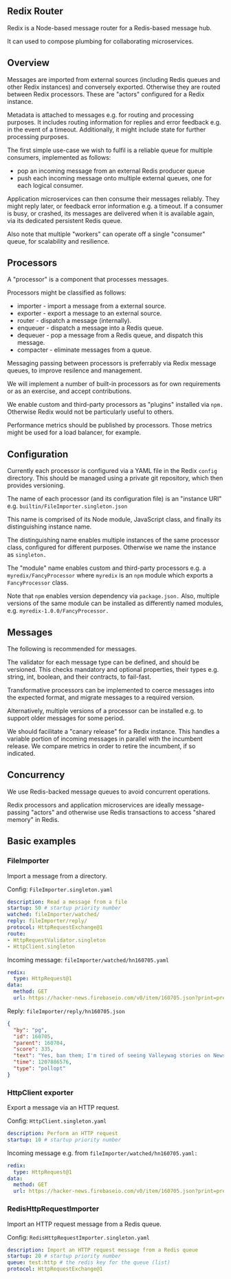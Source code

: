 
## Redix Router

Redix is a Node-based message router for a Redis-based message hub.

It can used to compose plumbing for collaborating microservices.

## Overview

Messages are imported from external sources (including Redis queues and other Redix instances) and conversely exported. Otherwise they are routed between Redix processors. These are "actors" configured for a Redix instance.

Metadata is attached to messages e.g. for routing and processing purposes. It includes routing information for replies and error feedback e.g. in the event of a timeout. Additionally, it might include state for further processing purposes.

The first simple use-case we wish to fulfil is a reliable queue for multiple consumers, implemented as follows:
- pop an incoming message from an external Redis producer queue
- push each incoming message onto multiple external queues, one for each logical consumer.

Application microservices can then consume their messages reliably. They might reply later, or feedback error information e.g. a timeout. If a consumer is busy, or crashed, its messages are delivered when it is available again, via its dedicated persistent Redis queue.

Also note that multiple "workers" can operate off a single "consumer" queue, for scalability and resilience.


## Processors

A "processor" is a component that processes messages.

Processors might be classified as follows:
- importer - import a message from a external source.
- exporter - export a message to an external source.
- router - dispatch a message (internally).
- enqueuer - dispatch a message into a Redis queue.
- dequeuer - pop a message from a Redis queue, and dispatch this message.
- compacter - eliminate messages from a queue.

Messaging passing between processors is preferrably via Redix message queues, to improve resilence and management.

We will implement a number of built-in processors as for own requirements or as an exercise, and accept contributions.

We enable custom and third-party processors as "plugins" installed via `npm.` Otherwise Redix would not be particularly useful to others.

Performance metrics should be published by processors. Those metrics might be used for a load balancer, for example.


## Configuration

Currently each processor is configured via a YAML file in the Redix `config` directory. This should be managed using a private git repository, which then provides versioning.

The name of each processor (and its configuration file) is an "instance URI" e.g. `builtin/FileImporter.singleton.json`

This name is comprised of its Node module, JavaScript class, and finally its distinguishing instance name.

The distinguishing name enables multiple instances of the same processor class, configured for different purposes. Otherwise we name the instance as `singleton.`

The "module" name enables custom and third-party processors e.g. a `myredix/FancyProcessor` where `myredix` is an `npm` module which exports a `FancyProcessor` class.

Note that `npm` enables version dependency via `package.json.` Also, multiple versions of the same module can be installed as differently named modules, e.g. `myredix-1.0.0/FancyProcessor.`


## Messages

The following is recommended for messages.

The validator for each message type can be defined, and should be versioned. This checks mandatory and optional properties, their types e.g. string, int, boolean, and their contracts, to fail-fast.

Transformative processors can be implemented to coerce messages into the expected format, and migrate messages to a required version.

Alternatively, multiple versions of a processor can be installed e.g. to support older messages for some period.

We should facilitate a "canary release" for a Redix instance. This handles a variable portion of incoming messages in parallel with the incumbent release. We compare metrics in order to retire the incumbent, if so indicated.


## Concurrency

We use Redis-backed message queues to avoid concurrent operations.

Redix processors and application microservices are ideally message-passing "actors" and otherwise use Redis transactions to access "shared memory" in Redis.


## Basic examples

### FileImporter

Import a message from a directory.

Config: `FileImporter.singleton.yaml`
```yaml
description: Read a message from a file
startup: 50 # startup priority number
watched: fileImporter/watched/
reply: fileImporter/reply/
protocol: HttpRequestExchange@1
route:
- HttpRequestValidator.singleton
- HttpClient.singleton
```

Incoming message: `fileImporter/watched/hn160705.yaml`
```yaml
redix:
  type: HttpRequest@1
data:
  method: GET
  url: https://hacker-news.firebaseio.com/v0/item/160705.json?print=pretty
```

Reply: `fileImporter/reply/hn160705.json`
```json
{
  "by": "pg",
  "id": 160705,
  "parent": 160704,
  "score": 335,
  "text": "Yes, ban them; I'm tired of seeing Valleywag stories on News.YC.",
  "time": 1207886576,
  "type": "pollopt"
}
```

### HttpClient exporter

Export a message via an HTTP request.

Config: `HttpClient.singleton.yaml`
```yaml
description: Perform an HTTP request
startup: 10 # startup priority number
```

Incoming message e.g. from `fileImporter/watched/hn160705.yaml:`
```yaml
redix:
  type: HttpRequest@1
data:
  method: GET
  url: https://hacker-news.firebaseio.com/v0/item/160705.json?print=pretty
```

### RedisHttpRequestImporter

Import an HTTP request message from a Redis queue.

Config: `RedisHttpRequestImporter.singleton.yaml`
```yaml
description: Import an HTTP request message from a Redis queue
startup: 20 # startup priority number
queue: test:http # the redis key for the queue (list)
protocol: HttpRequestExchange@1
```
